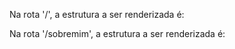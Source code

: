 Na rota '/', a estrutura a ser renderizada é:

<DefaultHome>
  <HomePage/>
</DefaultHome>

Na rota '/sobremim', a estrutura a ser renderizada é:

<DefaultHome>
  <AboutMe/>
</DefaultHome>